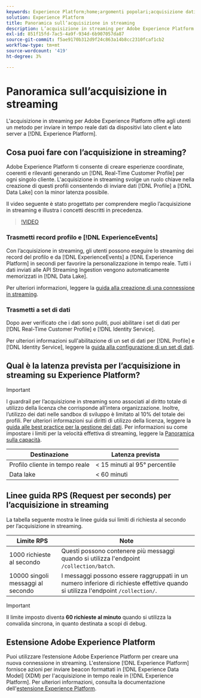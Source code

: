 ```yaml
---
keywords: Experience Platform;home;argomenti popolari;acquisizione dati;dati acquisiti;streaming;panoramica;acquisizione streaming;latenza;latenza streaming;
solution: Experience Platform
title: Panoramica sull’acquisizione in streaming
description: L’acquisizione in streaming per Adobe Experience Platform offre agli utenti un metodo per inviare in tempo reale dati da dispositivi lato client e lato server ad Experience Platform.
exl-id: 851f15fd-7ac5-4a9f-934d-6b907057da87
source-git-commit: f5ae9170b312d9f24c863a14b8cc2310fcaf1cb2
workflow-type: tm+mt
source-wordcount: '419'
ht-degree: 3%

---
```


# Panoramica sull’acquisizione in streaming

L&#39;acquisizione in streaming per Adobe Experience Platform offre agli utenti un metodo per inviare in tempo reale dati da dispositivi lato client e lato server a [!DNL Experience Platform].

## Cosa puoi fare con l’acquisizione in streaming?

Adobe Experience Platform ti consente di creare esperienze coordinate, coerenti e rilevanti generando un [!DNL Real-Time Customer Profile] per ogni singolo cliente. L&#39;acquisizione in streaming svolge un ruolo chiave nella creazione di questi profili consentendo di inviare dati [!DNL Profile] a [!DNL Data Lake] con la minor latenza possibile.

Il video seguente è stato progettato per comprendere meglio l’acquisizione in streaming e illustra i concetti descritti in precedenza.

>[!VIDEO](https://video.tv.adobe.com/v/36263?quality=12&learn=on&captions=ita)

### Trasmetti record profilo e [!DNL ExperienceEvents]

Con l’acquisizione in streaming, gli utenti possono eseguire lo streaming dei record del profilo e da [!DNL ExperienceEvents] a [!DNL Experience Platform] in secondi per favorire la personalizzazione in tempo reale. Tutti i dati inviati alle API Streaming Ingestion vengono automaticamente memorizzati in [!DNL Data Lake].

Per ulteriori informazioni, leggere la [guida alla creazione di una connessione in streaming](../tutorials/create-streaming-connection.md).

### Trasmetti a set di dati

Dopo aver verificato che i dati sono puliti, puoi abilitare i set di dati per [!DNL Real-Time Customer Profile] e [!DNL Identity Service].

Per ulteriori informazioni sull&#39;abilitazione di un set di dati per [!DNL Profile] e [!DNL Identity Service], leggere la [guida alla configurazione di un set di dati](../../profile/tutorials/dataset-configuration.md).

## Qual è la latenza prevista per l’acquisizione in streaming su Experience Platform?

>[!IMPORTANT]
>
>I guardrail per l’acquisizione in streaming sono associati al diritto totale di utilizzo della licenza che corrisponde all’intera organizzazione. Inoltre, l’utilizzo dei dati nelle sandbox di sviluppo è limitato al 10% del totale dei profili. Per ulteriori informazioni sui diritti di utilizzo della licenza, leggere la [guida alle best practice per la gestione dei dati](../../landing/license-usage-and-guardrails/data-management-best-practices.md). Per informazioni su come impostare i limiti per la velocità effettiva di streaming, leggere la [Panoramica sulla capacità](../../landing/license-usage-and-guardrails/capacity.md).

| Destinazione | Latenza prevista |
| --------- | ---------------- |
| Profilo cliente in tempo reale | &lt; 15 minuti al 95° percentile |
| Data lake | &lt; 60 minuti |

## Linee guida RPS (Request per seconds) per l’acquisizione in streaming

La tabella seguente mostra le linee guida sui limiti di richiesta al secondo per l’acquisizione in streaming.

| Limite RPS | Note |
| --- | --- |
| 1000 richieste al secondo | Questi possono contenere più messaggi quando si utilizza l&#39;endpoint `/collection/batch`. |
| 10000 singoli messaggi al secondo | I messaggi possono essere raggruppati in un numero inferiore di richieste effettive quando si utilizza l&#39;endpoint `/collection/`. |

>[!IMPORTANT]
>
>Il limite imposto diventa **60 richieste al minuto** quando si utilizza la convalida sincrona, in quanto destinata a scopi di debug.

## Estensione Adobe Experience Platform

Puoi utilizzare l’estensione Adobe Experience Platform per creare una nuova connessione in streaming. L&#39;estensione [!DNL Experience Platform] fornisce azioni per inviare beacon formattati in [!DNL Experience Data Model] (XDM) per l&#39;acquisizione in tempo reale in [!DNL Experience Platform]. Per ulteriori informazioni, consulta la documentazione dell&#39;[estensione Experience Platform](../../tags/extensions/client/web-sdk/overview.md).

